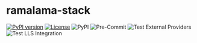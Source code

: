 # ramalama-stack

[![PyPI version](https://img.shields.io/pypi/v/ramalama_stack.svg)](https://pypi.org/project/ramalama-stack/)
[![License](https://img.shields.io/pypi/l/ramalama_stack.svg)](https://github.com/containers/ramalama-stack/blob/main/LICENSE)
![PyPI](https://github.com/containers/ramalama-stack/actions/workflows/pypi.yml/badge.svg?branch=main)
![Pre-Commit](https://github.com/containers/ramalama-stack/actions/workflows/pre-commit.yml/badge.svg?branch=main)
![Test External Providers](https://github.com/containers/ramalama-stack/actions/workflows/test-external-providers.yml/badge.svg?branch=main)
![Test LLS Integration](https://github.com/containers/ramalama-stack/actions/workflows/test-lls-integration.yml/badge.svg?branch=main)
